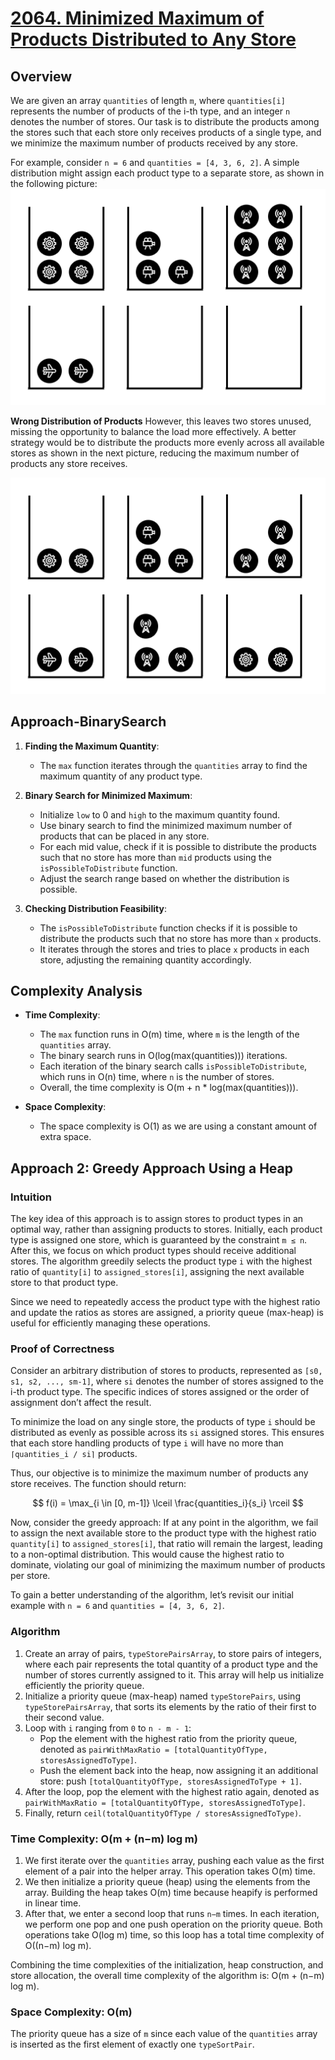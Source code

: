 # [2064. Minimized Maximum of Products Distributed to Any Store](https://leetcode.com/problems/minimized-maximum-of-products-distributed-to-any-store/description/) 

## Overview
We are given an array `quantities` of length `m`, where `quantities[i]` represents the number of products of the i-th type, and an integer `n` denotes the number of stores. Our task is to distribute the products among the stores such that each store only receives products of a single type, and we minimize the maximum number of products received by any store.

For example, consider `n = 6` and `quantities = [4, 3, 6, 2]`. A simple distribution might assign each product type to a separate store, as shown in the following picture:
![img.png](img.png)

**Wrong Distribution of Products**
However, this leaves two stores unused, missing the opportunity to balance the load more effectively. A better strategy would be to distribute the products more evenly across all available stores as shown in the next picture, reducing the maximum number of products any store receives.

![img_1.png](img_1.png)

## Approach-BinarySearch
1. **Finding the Maximum Quantity**:
    - The `max` function iterates through the `quantities` array to find the maximum quantity of any product type.

2. **Binary Search for Minimized Maximum**:
    - Initialize `low` to 0 and `high` to the maximum quantity found.
    - Use binary search to find the minimized maximum number of products that can be placed in any store.
    - For each mid value, check if it is possible to distribute the products such that no store has more than `mid` products using the `isPossibleToDistribute` function.
    - Adjust the search range based on whether the distribution is possible.

3. **Checking Distribution Feasibility**:
    - The `isPossibleToDistribute` function checks if it is possible to distribute the products such that no store has more than `x` products.
    - It iterates through the stores and tries to place `x` products in each store, adjusting the remaining quantity accordingly.

## Complexity Analysis
- **Time Complexity**:
    - The `max` function runs in O(m) time, where `m` is the length of the `quantities` array.
    - The binary search runs in O(log(max(quantities))) iterations.
    - Each iteration of the binary search calls `isPossibleToDistribute`, which runs in O(n) time, where `n` is the number of stores.
    - Overall, the time complexity is O(m + n * log(max(quantities))).

- **Space Complexity**:
    - The space complexity is O(1) as we are using a constant amount of extra space.


## Approach 2: Greedy Approach Using a Heap

### Intuition
The key idea of this approach is to assign stores to product types in an optimal way, rather than assigning products to stores. Initially, each product type is assigned one store, which is guaranteed by the constraint `m ≤ n`. After this, we focus on which product types should receive additional stores. The algorithm greedily selects the product type `i` with the highest ratio of `quantity[i]` to `assigned_stores[i]`, assigning the next available store to that product type.

Since we need to repeatedly access the product type with the highest ratio and update the ratios as stores are assigned, a priority queue (max-heap) is useful for efficiently managing these operations.

### Proof of Correctness
Consider an arbitrary distribution of stores to products, represented as `[s0, s1, s2, ..., sm-1]`, where `si` denotes the number of stores assigned to the i-th product type. The specific indices of stores assigned or the order of assignment don’t affect the result.

To minimize the load on any single store, the products of type `i` should be distributed as evenly as possible across its `si` assigned stores. This ensures that each store handling products of type `i` will have no more than `⌈quantities_i / si⌉` products.

Thus, our objective is to minimize the maximum number of products any store receives. The function should return:

$$
f(i) = \max_{i \in [0, m-1]} \lceil \frac{quantities_i}{s_i} \rceil
$$

Now, consider the greedy approach: If at any point in the algorithm, we fail to assign the next available store to the product type with the highest ratio `quantity[i]` to `assigned_stores[i]`, that ratio will remain the largest, leading to a non-optimal distribution. This would cause the highest ratio to dominate, violating our goal of minimizing the maximum number of products per store.

To gain a better understanding of the algorithm, let’s revisit our initial example with `n = 6` and `quantities = [4, 3, 6, 2]`.

### Algorithm
1. Create an array of pairs, `typeStorePairsArray`, to store pairs of integers, where each pair represents the total quantity of a product type and the number of stores currently assigned to it. This array will help us initialize efficiently the priority queue.
2. Initialize a priority queue (max-heap) named `typeStorePairs`, using `typeStorePairsArray`, that sorts its elements by the ratio of their first to their second value.
3. Loop with `i` ranging from `0` to `n - m - 1`:
    - Pop the element with the highest ratio from the priority queue, denoted as `pairWithMaxRatio = [totalQuantityOfType, storesAssignedToType]`.
    - Push the element back into the heap, now assigning it an additional store: push `[totalQuantityOfType, storesAssignedToType + 1]`.
4. After the loop, pop the element with the highest ratio again, denoted as `pairWithMaxRatio = [totalQuantityOfType, storesAssignedToType]`.
5. Finally, return `ceil(totalQuantityOfType / storesAssignedToType)`.

### Time Complexity: O(m + (n−m) log m)

1. We first iterate over the `quantities` array, pushing each value as the first element of a pair into the helper array. This operation takes O(m) time.
2. We then initialize a priority queue (heap) using the elements from the array. Building the heap takes O(m) time because heapify is performed in linear time.
3. After that, we enter a second loop that runs `n−m` times. In each iteration, we perform one pop and one push operation on the priority queue. Both operations take O(log m) time, so this loop has a total time complexity of O((n−m) log m).

Combining the time complexities of the initialization, heap construction, and store allocation, the overall time complexity of the algorithm is: O(m + (n−m) log m).

### Space Complexity: O(m)

The priority queue has a size of `m` since each value of the `quantities` array is inserted as the first element of exactly one `typeSortPair`.